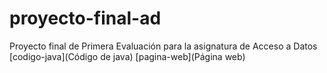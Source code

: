 # proyecto-final-ad
Proyecto final de Primera Evaluación para la asignatura de Acceso a Datos
[codigo-java](Código de java)
[pagina-web](Página web)
